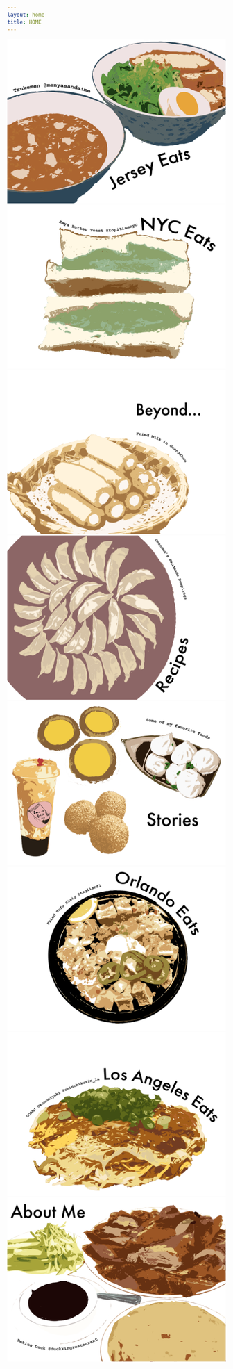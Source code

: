 ```yaml
---
layout: home
title: HOME
---
```

<div class="flex-container">
  <div class="flex-item-home">
    <a href="/jerseyeats" class="nounderline">
      <img src="/assets/images/jerseyeats/tsukemenvectorart.png" class="image">
    </a>
  </div>
  <div class="flex-item-home">
    <a href="/nyceats" class="nounderline">
      <img src="/assets/images/nyceats/kopitiamkayatoastvectorart.png" class="image">
    </a>
  </div>
  <div class="flex-item-home">
    <a href="/beyond" class="nounderline">
      <img src="/assets/images/beyond/friedmilkvectorart.png" class="image">
    </a>
  </div>
  <div class="flex-item-home">
    <a href="/recipes" class="nounderline">
      <img src="/assets/images/recipes/dumplingsvectorart.png" class="image">
    </a>
  </div>
  <div class="flex-item-home">
    <a href="/stories" class="nounderline">
      <img src="/assets/images/stories/favoritefoodsvectorart.png" class="image">
    </a>
  </div>
  <div class="flex-item-home">
    <a href="/orlandoeats" class="nounderline">
      <img src="/assets/images/orlandoeats/sisigvectorart.png" class="image">
    </a>
  </div>
  <div class="flex-item-home">
    <a href="/losangeleseats" class="nounderline">
      <img src="/assets/images/beyond/losangeles/okonomiyakivectorart.png" class="image">
    </a>  
  </div>
  <div class="flex-item-home">
    <a href="/aboutme" class="nounderline">
      <img src="/assets/images/jerseyeats/duckkingvectorart.png" class="image">
    </a>
  </div>  
</div>